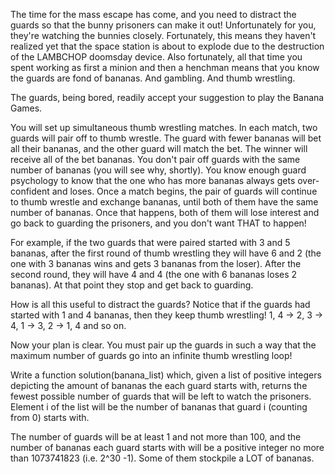 The time for the mass escape has come, and you need to distract the guards so that the bunny prisoners can make it out! Unfortunately for you, 
they're watching the bunnies closely. Fortunately, this means they haven't realized yet that the space station is about to explode due to the destruction of the LAMBCHOP 
doomsday device. Also fortunately, all that time you spent working as first a minion and then a henchman means that you know the guards are fond of bananas. And gambling. 
And thumb wrestling.

The guards, being bored, readily accept your suggestion to play the Banana Games.

You will set up simultaneous thumb wrestling matches. 
In each match, two guards will pair off to thumb wrestle. The guard with fewer bananas will bet all their bananas, and the other guard will match the bet. 
The winner will receive all of the bet bananas. You don't pair off guards with the same number of bananas (you will see why, shortly). 
You know enough guard psychology to know that the one who has more bananas always gets over-confident and loses. Once a match begins, 
the pair of guards will continue to thumb wrestle and exchange bananas, until both of them have the same number of bananas. 
Once that happens, both of them will lose interest and go back to guarding the prisoners, and you don't want THAT to happen!

For example, if the two guards that were paired started with 3 and 5 bananas, 
after the first round of thumb wrestling they will have 6 and 2 (the one with 3 bananas wins and gets 3 bananas from the loser). 
After the second round, they will have 4 and 4 (the one with 6 bananas loses 2 bananas). At that point they stop and get back to guarding.

How is all this useful to distract the guards? Notice that if the guards had started with 1 and 4 bananas, 
then they keep thumb wrestling! 1, 4 -> 2, 3 -> 4, 1 -> 3, 2 -> 1, 4 and so on.

Now your plan is clear. You must pair up the guards in such a way that the maximum number of guards go into an infinite thumb wrestling loop!

Write a function solution(banana_list) which, given a list of positive integers depicting the amount of bananas the each guard starts with, 
returns the fewest possible number of guards that will be left to watch the prisoners. 
Element i of the list will be the number of bananas that guard i (counting from 0) starts with.

The number of guards will be at least 1 and not more than 100, and the number of bananas each guard starts with will be a positive integer no more than 1073741823 (i.e. 2^30 -1). 
Some of them stockpile a LOT of bananas.
